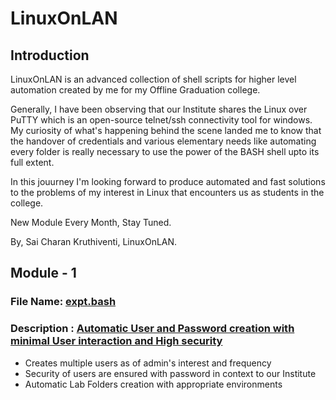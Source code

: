 # LinuxOnLAN
## Introduction
LinuxOnLAN is an advanced collection of shell scripts for higher level automation created by me for my Offline Graduation college.


Generally, I have been observing that our Institute shares the Linux over PuTTY which is an open-source telnet/ssh connectivity tool for windows. My curiosity of what's happening behind the scene landed me to know that the handover of credentials and various elementary needs like automating every folder is really necessary to use the power of the BASH shell upto its full extent.

In this jouurney I'm looking forward to produce automated and fast solutions to the problems of my interest in Linux that encounters us as students in the college.

New Module Every Month,
Stay Tuned.

By,
Sai Charan Kruthiventi,
LinuxOnLAN.


## Module - 1
### <b>File Name: [expt.bash](/expt.bash)</b>
### Description : <u>Automatic User and Password creation with minimal User interaction and High security</u>
- Creates multiple users as of admin's interest and frequency
- Security of users are ensured with password in context to our Institute
- Automatic Lab Folders creation with appropriate environments
